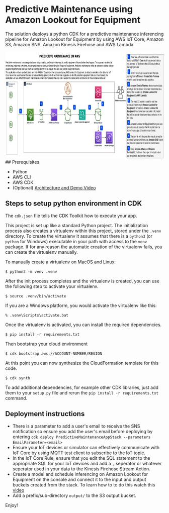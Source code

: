 # Predictive Maintenance using Amazon Lookout for Equipment

The solution deploys a python CDK for a predictive maintenance inferencing pipeline for Amazon Lookout for Equipment by using AWS IoT Core, Amazon S3, Amazon SNS, Amazon Kinesis Firehose and AWS Lambda


<img src="project_arch_design.jpg" alt="drawing" height="340" width="849"/>
## Prerequisites

- Python
- AWS CLI
- AWS CDK
- (Optional) [Architecture and Demo Video](https://www.youtube.com/watch?v=N_eCUxrsPr0&feature=youtu.be)

## Steps to setup python environment in CDK

The `cdk.json` file tells the CDK Toolkit how to execute your app.

This project is set up like a standard Python project. The initialization
process also creates a virtualenv within this project, stored under the `.venv`
directory. To create the virtualenv it assumes that there is a `python3`
(or `python` for Windows) executable in your path with access to the `venv`
package. If for any reason the automatic creation of the virtualenv fails,
you can create the virtualenv manually.

To manually create a virtualenv on MacOS and Linux:

```
$ python3 -m venv .venv
```

After the init process completes and the virtualenv is created, you can use the following
step to activate your virtualenv.

```
$ source .venv/bin/activate
```

If you are a Windows platform, you would activate the virtualenv like this:

```
% .venv\Scripts\activate.bat
```

Once the virtualenv is activated, you can install the required dependencies.

```
$ pip install -r requirements.txt
```

Then bootstrap your cloud environment

```
$ cdk bootstrap aws://ACCOUNT-NUMBER/REGION
```

At this point you can now synthesize the CloudFormation template for this code.

```
$ cdk synth
```

To add additional dependencies, for example other CDK libraries, just add
them to your `setup.py` file and rerun the `pip install -r requirements.txt`
command.

## Deployment instructions

- There is a parameter to add a user's email to receive the SNS notification so ensure you add the user's email before deploying by entering `cdk deploy PredictiveMaintenanceAppStack --parameters EmailParameter=<email>`
- Ensure your IoT devices or simulator can effectively communicate with IoT Core by using MQTT test client to subscribe to the IoT topic.
- In the IoT Core Rule, ensure that you edit the SQL statement to the appropriate SQL for your IoT devices and add a `,` seperator or whatever seperator used in your data to the Kinesis Firehose Stream Action.
- Create a model and schedule inferencing on Amazon Lookout for Equipment on the console and connect it to the input and output buckets created from the stack. To learn how to to do this watch this [video](https://www.youtube.com/watch?v=N_eCUxrsPr0&feature=youtu.be)
- Add a prefix/sub-directory `output/` to the S3 output bucket.

Enjoy!
